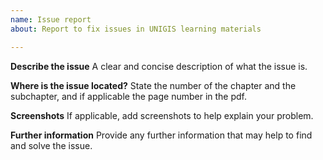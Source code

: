 ```yaml
---
name: Issue report
about: Report to fix issues in UNIGIS learning materials

---
```


**Describe the issue**
A clear and concise description of what the issue is.

**Where is the issue located?**
State the number of the chapter and the subchapter, and if applicable the page number in the pdf.

**Screenshots**
If applicable, add screenshots to help explain your problem.

**Further information**
Provide any further information that may help to find and solve the issue.
